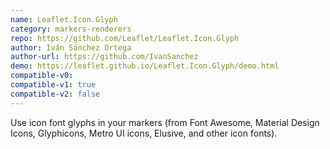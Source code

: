 ```yaml
---
name: Leaflet.Icon.Glyph
category: markers-renderers
repo: https://github.com/Leaflet/Leaflet.Icon.Glyph
author: Iván Sánchez Ortega
author-url: https://github.com/IvanSanchez
demo: https://leaflet.github.io/Leaflet.Icon.Glyph/demo.html
compatible-v0:
compatible-v1: true
compatible-v2: false
---
```


Use icon font glyphs in your markers (from Font Awesome, Material Design Icons, Glyphicons,			Metro UI icons, Elusive, and other icon fonts).
